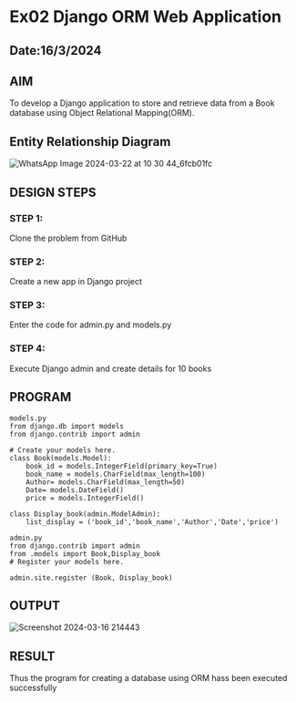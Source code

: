 # Ex02 Django ORM Web Application
## Date:16/3/2024

## AIM
To develop a Django application to store and retrieve data from a Book database using Object Relational Mapping(ORM).

## Entity Relationship Diagram
![WhatsApp Image 2024-03-22 at 10 30 44_6fcb01fc](https://github.com/Veslinanish/ORM/assets/151148539/d8bd14e8-efd9-4aa9-a38d-cbf588285112)


## DESIGN STEPS

### STEP 1:
Clone the problem from GitHub

### STEP 2:
Create a new app in Django project

### STEP 3:
Enter the code for admin.py and models.py

### STEP 4:
Execute Django admin and create details for 10 books

## PROGRAM
```
models.py
from django.db import models
from django.contrib import admin

# Create your models here.
class Book(models.Model):
    book_id = models.IntegerField(primary_key=True)
    book_name = models.CharField(max_length=100)
    Author= models.CharField(max_length=50)
    Date= models.DateField()
    price = models.IntegerField()

class Display_book(admin.ModelAdmin):
    list_display = ('book_id','book_name','Author','Date','price')

admin.py
from django.contrib import admin
from .models import Book,Display_book
# Register your models here.

admin.site.register (Book, Display_book)
```

## OUTPUT
![Screenshot 2024-03-16 214443](https://github.com/Veslinanish/ORM/assets/163664011/43fc8a0e-3603-4a68-9353-06d420b62250)

## RESULT
Thus the program for creating a database using ORM hass been executed successfully

